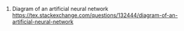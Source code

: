 1. Diagram of an artificial neural network   https://tex.stackexchange.com/questions/132444/diagram-of-an-artificial-neural-network
